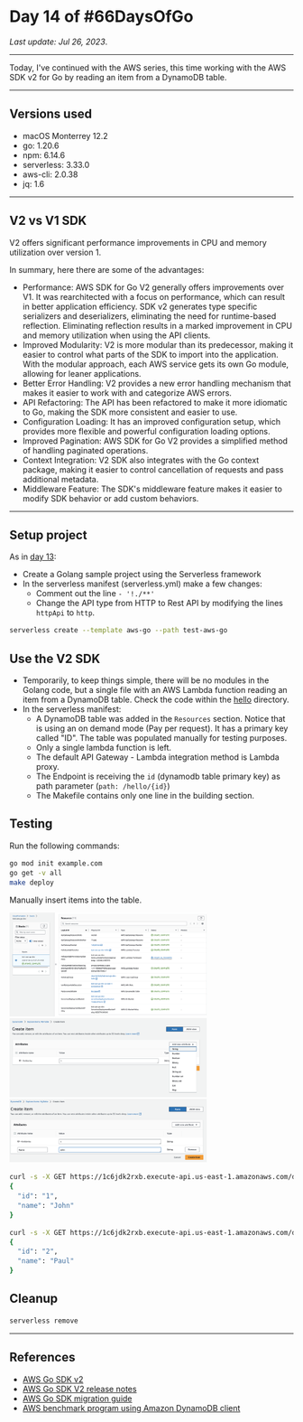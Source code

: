 # Day 14 of #66DaysOfGo

_Last update:  Jul 26, 2023_.

---

Today, I've continued with the AWS series, this time working with the AWS SDK v2 for Go by reading an item from a DynamoDB table.

---

## Versions used

- macOS Monterrey 12.2
- go: 1.20.6
- npm: 6.14.6
- serverless: 3.33.0
- aws-cli: 2.0.38
- jq: 1.6

---

## V2 vs V1 SDK

V2 offers significant performance improvements in CPU and memory utilization over version 1.

In summary, here there are some of the advantages:

- Performance: AWS SDK for Go V2 generally offers improvements over V1. It was rearchitected with a focus on performance, which can result in better application efficiency. SDK v2 generates type specific serializers and deserializers, eliminating the need for runtime-based reflection. Eliminating reflection results in a marked improvement in CPU and memory utilization when using the API clients.
- Improved Modularity: V2 is more modular than its predecessor, making it easier to control what parts of the SDK to import into the application. With the modular approach, each AWS service gets its own Go module, allowing for leaner applications.
- Better Error Handling: V2 provides a new error handling mechanism that makes it easier to work with and categorize AWS errors.
- API Refactoring: The API has been refactored to make it more idiomatic to Go, making the SDK more consistent and easier to use.
- Configuration Loading: It has an improved configuration setup, which provides more flexible and powerful configuration loading options.
- Improved Pagination: AWS SDK for Go V2 provides a simplified method of handling paginated operations.
- Context Integration: V2 SDK also integrates with the Go context package, making it easier to control cancellation of requests and pass additional metadata.
- Middleware Feature: The SDK's middleware feature makes it easier to modify SDK behavior or add custom behaviors.

---

## Setup project

As in [day 13](../day13/):

- Create a Golang sample project using the Serverless framework
- In the serverless manifest (serverless.yml) make a few changes:
  - Comment out the line `- '!./**'`
  - Change the API type from HTTP to Rest API by modifying the lines `httpApi` to `http`.

```bash
serverless create --template aws-go --path test-aws-go
```

## Use the V2 SDK

- Temporarily, to keep things simple, there will be no modules in the Golang code, but a single file with an AWS Lambda function reading an item from a DynamoDB table. Check the code within the [hello](./test-aws-go/hello/main.go) directory.
- In the serverless manifest:
  - A DynamoDB table was added in the `Resources` section. Notice that is using an on demand mode (Pay per request). It has a primary key called "ID". The table was populated manually for testing purposes.
  - Only a single lambda function is left.
  - The default API Gateway - Lambda integration method is Lambda proxy.
  - The Endpoint is receiving the `id` (dynamodb table primary key) as path parameter (`path: /hello/{id}`)
  - The Makefile contains only one line in the building section.

## Testing

Run the following commands:

```bash
go mod init example.com
go get -v all
make deploy
```

Manually insert items into the table.

<img src="readme-images/Cloudformation.png" alt="Cloudformation" width="350"/>

<img src="readme-images/Dynamo-1.png" alt="Cloudformation" width="350"/>

<img src="readme-images/Dynamo-2.png" alt="Cloudformation" width="350"/>


```bash
curl -s -X GET https://1c6jdk2rxb.execute-api.us-east-1.amazonaws.com/dev/hello/1 | jq .
{
  "id": "1",
  "name": "John"
}
```

```bash
curl -s -X GET https://1c6jdk2rxb.execute-api.us-east-1.amazonaws.com/dev/hello/2 | jq .
{
  "id": "2",
  "name": "Paul"
}
```

## Cleanup

```bash
serverless remove
```

---

## References

- [AWS Go SDK v2](https://aws.github.io/aws-sdk-go-v2/docs/)
- [AWS Go SDK V2 release notes](https://aws.amazon.com/blogs/developer/aws-sdk-for-go-version-2-general-availability/)
- [AWS Go SDK migration guide](https://aws.github.io/aws-sdk-go-v2/docs/migrating/)
- [AWS benchmark program using Amazon DynamoDB client](https://github.com/aws/aws-sdk-go-v2/tree/main/service/internal/benchmark/dynamodb)
